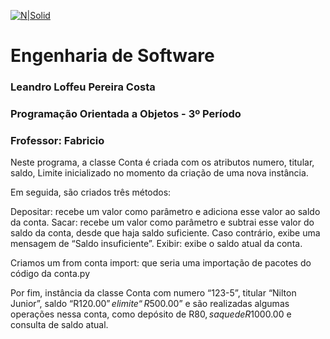 [![N|Solid](https://universidadedevassouras.edu.br/wp-content/uploads/2022/03/campus_marica.png)](https://universidadedevassouras.edu.br/campus-marica/)

# Engenharia de Software
### Leandro Loffeu Pereira Costa
### Programação Orientada a Objetos - 3º Período
### Frofessor: Fabricio

Neste programa, a classe Conta é criada com os atributos numero, titular, saldo, Limite inicializado no momento da criação de uma nova instância. 


Em seguida, são criados três métodos:

Depositar: recebe um valor como parâmetro e adiciona esse valor ao saldo da conta.
Sacar: recebe um valor como parâmetro e subtrai esse valor do saldo da conta, desde que haja saldo suficiente. Caso contrário, exibe uma mensagem de “Saldo insuficiente”.
Exibir: exibe o saldo atual da conta.

Criamos um from  conta import: que seria uma importação de pacotes do código da conta.py

Por fim, instância da classe Conta com numero “123-5”, titular “Nilton Junior”, saldo “R$120.00” e limite “R$500.00” e são realizadas algumas operações nessa conta, como depósito de R$80, saque de R$1000.00 e consulta de saldo atual.

